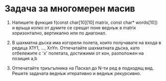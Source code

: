 # Задача за многомерен масив

1. Напишете функция f(const char[10][10] matrix, const char* words[10]) и връща колко от думите се срещат поне веднъж в matrix хоризонтално, вертикално или по диагонал.

2. В шахматна дъска има изгорели полета, които получавате на входа в редица X1Y1, ..., XnYn. Отпечатайте шахматната дъска, като отбележите с 'x' полетата, достижими от кон, разположен на позиция a,b

3. Отпечатайте триъгълника на Паскал до N-ти ред в подходящ вид. Решете задачата веднъж итеративно и веднъж рекурсивно.
